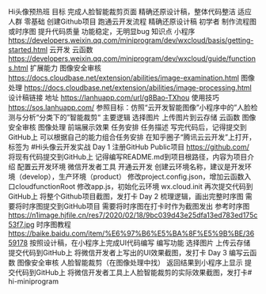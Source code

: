 Hi头像预热班
目标
完成人脸智能裁剪页面
精确还原设计稿，整体代码整洁
适应人群
零基础
创建Github项目
跑通云开发流程
精确还原设计稿
初学者
制作流程图或时序图
提升代码质量
功能稳定，无明显bug
知识点
小程序 https://developers.weixin.qq.com/miniprogram/dev/wxcloud/basis/getting-started.html
云开发
云函数 https://developers.weixin.qq.com/miniprogram/dev/wxcloud/guide/functions.html
扩展能力
图像安全审核 https://docs.cloudbase.net/extension/abilities/image-examination.html
图像处理 https://docs.cloudbase.net/extension/abilities/image-processing.html
设计稿链接
地址 https://lanhuapp.com/url/g8Bao-TXhou
使用技巧 https://sos.lanhuapp.com/
参照目标：仿照“云开发智能图像”小程序中的”人脸检测与分析“分类下的”智能裁剪“
主要逻辑
选择图片
上传图片到云存储
云函数
图像安全审核
图像处理
前端展示效果
任务安排
任务描述
写完代码后，记得提交到GitHub上
可以根据自己的能力组合任务安排
在知乎圈子“腾讯云云开发”上打开，标签为 #Hi头像云开发实战
Day 1
注册GitHub Public项目 https://github.com/
将现有代码提交到GitHub上
记得编写README.md到项目根路径，内容为项目介绍
配置云开发环境
微信开发者工具
开通云开发
创建云环境名称，建议是开发环境（develop），生产环境（product）
修改project.config.json，增加云函数入口cloudfunctionRoot
修改app.js，初始化云环境 wx.cloud.init
再次提交代码到GitHub上
将整个Github项目截图，发打卡
Day 2
梳理逻辑，画出完整时序图
需要将时序图提交到GitHub项目
需要将时序图在打卡时作为截图发出
参考时序图 https://n1image.hjfile.cn/res7/2020/02/18/9bc039d43e25dfa13ed783ed175c53f7.jpg
时序图教程 https://baike.baidu.com/item/%E6%97%B6%E5%BA%8F%E5%9B%BE/3659178
按照设计稿，在小程序上完成UI代码编写
编写功能
选择图片
上传云存储
提交代码到GitHub上
将微信开发者上写出的UI效果截图，发打卡
Day 3
编写云函数
图像安全审核
人脸智能裁剪（在图像处理中找）
返回结果到小程序上显示
提交代码到GitHub上
将微信开发者工具上人脸智能裁剪的实际效果截图，发打卡# hi-miniprogram
